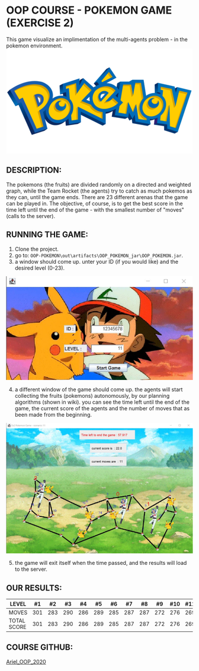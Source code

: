 # OOP COURSE  - POKEMON GAME (EXERCISE 2)

This game visualize an implimentation of the multi-agents problem - in the pokemon environment.
![alt text](https://github.com/morbuzaglo/OOP-POKEMON/blob/main/data/Pokemon-Logo.png?raw=true)

## DESCRIPTION:

The pokemons (the fruits) are divided randomly on a directed and weighted graph, while the Team Rocket (the agents) try to catch as much pokemos as they can, until the game ends.
There are 23 different arenas that the game can be played in.
The objective, of course, is to get the best score in the time left until the end of the game - with the smallest number of "moves" (calls to the server).


## RUNNING THE GAME:

1. Clone the project.
2. go to: `OOP-POKEMON\out\artifacts\OOP_POKEMON_jar\OOP_POKEMON.jar`.
3. a window should come up. unter your ID (if you would like) and the desired level (0-23).

![alt text](https://github.com/morbuzaglo/OOP-POKEMON/blob/main/data/idandlevel.jpg?raw=true)

4. a different window of the game should come up. the agents will start collecting the fruits (pokemons) autonomously, by our planning algorithms (shown in wiki). you can see the time left until the end of the game, the current score of the agents and the number of moves that as been made from the beginning.

![alt text](https://github.com/morbuzaglo/OOP-POKEMON/blob/main/data/aren1.jpg?raw=true)

5. the game will exit itself when the time passed, and the results will load to the server.

## OUR RESULTS:

LEVEL | #1 | #2 | #3 | #4 | #5 | #6 | #7 | #8 | #9 | #10 | #11 | #12 | #13 | #14 | #15 | #16 | #17 | #18 | #19 | #20 | #21 | #22 | #23
--- | --- | --- | --- |--- |--- |--- |--- |--- |--- |--- |--- | --- | --- | --- | --- |--- |--- |--- |--- |--- |--- |--- |---
MOVES | 301 | 283 | 290 | 286 | 289 | 285 | 287 | 287 | 272 | 276 | 269 | 301 | 283 | 290 | 286 | 289 | 285 | 287 | 287 | 272 | 276 | 269 | 269
TOTAL SCORE | 301 | 283 | 290 | 286 | 289 | 285 | 287 | 287 | 272 | 276 | 269 | 301 | 283 | 290 | 286 | 289 | 285 | 287 | 287 | 272 | 276 | 269 | 269




## COURSE GITHUB:
[Ariel_OOP_2020](https://github.com/simon-pikalov/Ariel_OOP_2020)
